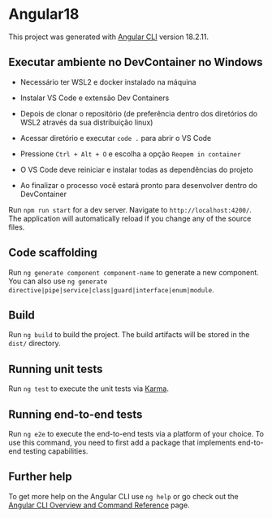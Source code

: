 # Angular18

This project was generated with [Angular CLI](https://github.com/angular/angular-cli) version 18.2.11.

## Executar ambiente no DevContainer no Windows

- Necessário ter WSL2 e docker instalado na máquina
- Instalar VS Code e extensão Dev Containers

- Depois de clonar o repositório (de preferência dentro dos diretórios do WSL2 através da sua distribuição linux)
- Acessar diretório e executar `code .` para abrir o VS Code
- Pressione `Ctrl + Alt + O` e escolha a opção `Reopem in container`
- O VS Code deve reiniciar e instalar todas as dependências do projeto
- Ao finalizar o processo você estará pronto para desenvolver dentro do DevContainer


Run `npm run start` for a dev server. Navigate to `http://localhost:4200/`. The application will automatically reload if you change any of the source files.

## Code scaffolding

Run `ng generate component component-name` to generate a new component. You can also use `ng generate directive|pipe|service|class|guard|interface|enum|module`.

## Build

Run `ng build` to build the project. The build artifacts will be stored in the `dist/` directory.

## Running unit tests

Run `ng test` to execute the unit tests via [Karma](https://karma-runner.github.io).

## Running end-to-end tests

Run `ng e2e` to execute the end-to-end tests via a platform of your choice. To use this command, you need to first add a package that implements end-to-end testing capabilities.

## Further help

To get more help on the Angular CLI use `ng help` or go check out the [Angular CLI Overview and Command Reference](https://angular.dev/tools/cli) page.
